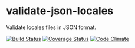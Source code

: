 # validate-json-locales
Validate locales files in JSON format.

[![Build Status](https://travis-ci.org/seventy-three/validate-json-locales.svg?branch=master)](https://travis-ci.org/seventy-three/validate-json-locales)
[![Coverage Status](https://coveralls.io/repos/github/seventy-three/validate-json-locales/badge.svg?branch=master)](https://coveralls.io/github/seventy-three/validate-json-locales?branch=master)
[![Code Climate](https://codeclimate.com/github/seventy-three/validate-json-locales/badges/gpa.svg)](https://codeclimate.com/github/seventy-three/validate-json-locales)
